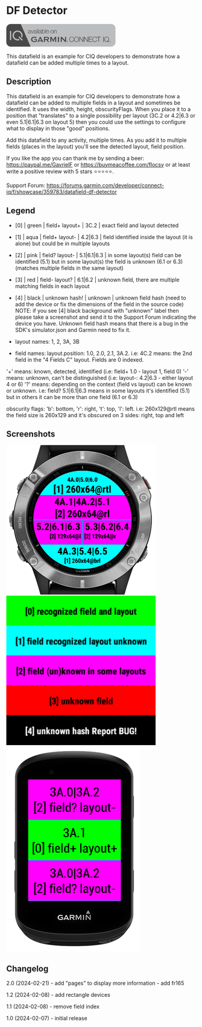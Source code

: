# DF Detector

<a href="https://apps.garmin.com/en-US/apps/1535a238-cbac-463b-bde2-373403502a6f"><img src="images/available-connect-iq-badge.svg" height="60" alt="Download from Garmin Connect IQ"></a>

This datafield is an example for CIQ developers to demonstrate how a datafield can be added multiple times to a layout.

## Description

This datafield is an example for CIQ developers to demonstrate how a datafield can be added to multiple fields in a layout and sometimes be identified. It uses the width, height, obscurityFlags. When you place it to a position that "translates" to a single possibility per layout (3C.2 or 4.2|6.3 or even 5.1|6.1|6.3 on layout 5) then you could use the settings to configure what to display in those "good" positions.

Add this datafield to any activity, multiple times. As you add it to multiple fields (places in the layout) you'll see the detected layout, field position.

If you like the app you can thank me by sending a beer: https://paypal.me/GavrielF or https://buymeacoffee.com/flocsy or at least write a positive review with 5 stars ⭐⭐⭐⭐⭐.

Support Forum: https://forums.garmin.com/developer/connect-iq/f/showcase/359783/datafield-df-detector

## Legend

- [0] | green | field+ layout+ | 3C.2        | exact field and layout detected
- [1] | aqua  | field+ layout- | 4.2|6.3     | field identified inside the layout (it is alone) but could be in multiple layouts
- [2] | pink  | field? layout- | 5.1|6.1|6.3 | in some layout(s) field can be identified (5.1) but in some layout(s) the field is unknown (6.1 or 6.3) (matches multiple fields in the same layout)
- [3] | red   | field- layout? | 6.1|6.2     | unknown field, there are multiple matching fields in each layout
- [4] | black | unknown hash!  | unknown     | unknown field hash (need to add the device or fix the dimensions of the field in the source code)
    NOTE: if you see [4] black background with "unknown" label then please take a screenshot and send it to the Support Forum indicating the device you have.
    Unknown field hash means that there is a bug in the SDK's simulator.json and Garmin need to fix it.

- layout names: 1, 2, 3A, 3B
- field names: layout.position: 1.0, 2.0, 2.1, 3A.2. i.e: 4C.2 means: the 2nd field in the "4 Fields C" layout. Fields are 0 indexed.

'+' means: known, detected, identified (i.e: field+ 1.0 - layout 1, field 0)
'-' means: unknown, can't be distinguished (i.e: layout-: 4.2|6.3 - either layout 4 or 6)
'?' means: depending on the context (field vs layout) can be known or unknown.
        i.e: field? 5.1|6.1|6.3 means in some layouts it's identified (5.1) but in others it can be more than one field (6.1 or 6.3)

obscurity flags: 'b': bottom, 'r': right, 't': top, 'l': left. i.e: 260x129@rtl means the field size is 260x129 and it's obscured on 3 sides: right, top and left

## Screenshots

<img src="images/f6-5-with-watch-animated.png" height="396">
<img src="images/f6-legend-long-line.png" height="396">
<img src="images/edge530-3A-with-device.png" height="544">

## Changelog

2.0 (2024-02-21)
    - add "pages" to display more information 
    - add fr165

1.2 (2024-02-08)
    - add rectangle devices

1.1 (2024-02-08)
    - remove field index

1.0 (2024-02-07)
    - initial release
